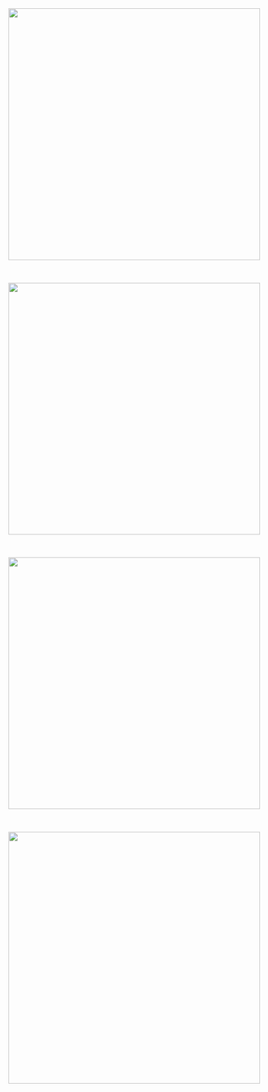 <img src="https://github.com/andongmin94/cs/assets/110483588/12ede609-1f86-449f-b195-5645698f875c" width=500px>

&nbsp;

<img src="https://github.com/andongmin94/cs/assets/110483588/cc5f2321-2aa5-43b4-ab33-9492da3368a4" width=500px>

&nbsp;

<img src="https://github.com/andongmin94/cs/assets/110483588/cc24bb81-0a34-4531-9e66-b34a5482b4f8" width=500px>

&nbsp;

<img src="https://github.com/andongmin94/cs/assets/110483588/9cfee72f-9cce-43bc-81c5-6e4079730cbb" width=500px>
